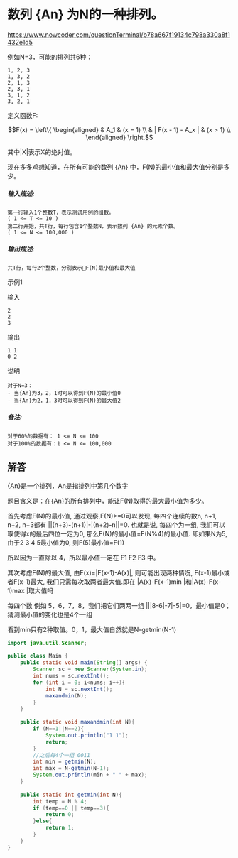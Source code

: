 #   数列 {An} 为N的一种排列。

https://www.nowcoder.com/questionTerminal/b78a667f19134c798a330a8f1432e1d5 

  例如N=3，可能的排列共6种： 

```
1, 2, 3
1, 3, 2
2, 1, 3
2, 3, 1
3, 1, 2
3, 2, 1
```

  定义函数F: 

$$F(x) = \left\{ \begin{aligned} & A_1 & (x = 1) \\ & | F(x - 1) - A_x | & (x > 1) \\ \end{aligned} \right.$$


  其中|X|表示X的绝对值。 

  现在多多鸡想知道，在所有可能的数列 {An} 中，F(N)的最小值和最大值分别是多少。 

##### **输入描述:**

```
第一行输入1个整数T，表示测试用例的组数。
( 1 <= T <= 10 )
第二行开始，共T行，每行包含1个整数N，表示数列 {An} 的元素个数。
( 1 <= N <= 100,000 )
```

##### **输出描述:**

```
共T行，每行2个整数，分别表示F(N)最小值和最大值
```

示例1

输入

```
2
2
3
```

输出

```
1 1
0 2
```

说明

```
对于N=3：
- 当{An}为3，2，1时可以得到F(N)的最小值0
- 当{An}为2，1，3时可以得到F(N)的最大值2
```



##### **备注:**

```
对于60%的数据有： 1 <= N <= 100
对于100%的数据有：1 <= N <= 100,000
```



## 解答

{An}是一个排列，An是指排列中第几个数字

题目含义是：在{An}的所有排列中，能让F(N)取得的最大最小值为多少。 

首先考虑F(N)的最小值, 通过观察,F(N)>=0可以发现, 每四个连续的数n, n+1, n+2, n+3都有 ||(n+3)-(n+1)|-|(n+2)-n||=0.
也就是说, 每四个为一组, 我们可以取使得x的最后四位一定为0, 那么F(N)的最小值=F(N%4)的最小值. 
即如果N为5, 由于2 3 4 5最小值为0, 则F(5)最小值=F(1)

所以因为一直除以 4，所以最小值一定在 F1  F2  F3 中。

其次考虑F(N)的最大值, 由F(x)=|F(x-1)-A(x)|, 则可能出现两种情况, F(x-1)最小或者F(x-1)最大, 我们只需每次取两者最大值.即在 |A(x)-F(x-1)min |和|A(x)-F(x-1)max |取大值吗

  每四个数 例如 5，6，7，8，我们把它们两两一组 |||8-6|-7|-5|=0，最小值是0；猜测最小值的变化也是4个一组 

  看到min只有2种取值。0，1，最大值自然就是N-getmin(N-1) 

```java
import java.util.Scanner;
  
public class Main {
    public static void main(String[] args) {
        Scanner sc = new Scanner(System.in);
        int nums = sc.nextInt();
        for (int i = 0; i<nums; i++){
            int N = sc.nextInt();
            maxandmin(N);
        }
    }
  
    public static void maxandmin(int N){
        if (N==1||N==2){
            System.out.println("1 1");
            return;
        }
        //之后每4个一组 0011
        int min = getmin(N);
        int max = N-getmin(N-1);
        System.out.println(min + " " + max);
    }
  
    public static int getmin(int N){
        int temp = N % 4;
        if (temp==0 || temp==3){
            return 0;
        }else{
        	return 1;
        } 
    }
}
```
